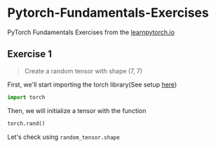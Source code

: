 # Pytorch-Fundamentals-Exercises

PyTorch Fundamentals Exercises from the [learnpytorch.io](learnpytorch.io)

## Exercise 1
> Create a random tensor with shape (7, 7)

First, we'll start importing the torch library(See setup [here](https://pytorch.org/get-started/locally/))
```python 
import torch
```
Then, we will initialize a tensor with the function 

```python
torch.rand()
```

Let's check using `random_tensor.shape`



